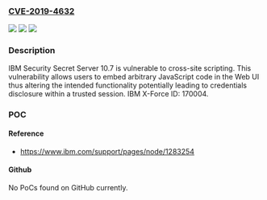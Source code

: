 ### [CVE-2019-4632](https://cve.mitre.org/cgi-bin/cvename.cgi?name=CVE-2019-4632)
![](https://img.shields.io/static/v1?label=Product&message=Security%20Secret%20Server&color=blue)
![](https://img.shields.io/static/v1?label=Version&message=n%2Fa&color=blue)
![](https://img.shields.io/static/v1?label=Vulnerability&message=Cross-Site%20Scripting&color=brighgreen)

### Description

IBM Security Secret Server 10.7 is vulnerable to cross-site scripting. This vulnerability allows users to embed arbitrary JavaScript code in the Web UI thus altering the intended functionality potentially leading to credentials disclosure within a trusted session. IBM X-Force ID: 170004.

### POC

#### Reference
- https://www.ibm.com/support/pages/node/1283254

#### Github
No PoCs found on GitHub currently.

